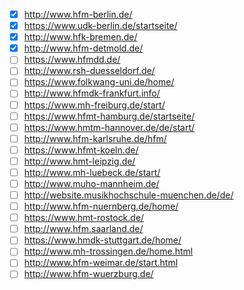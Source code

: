 - [x] <http://www.hfm-berlin.de/>
- [x] <https://www.udk-berlin.de/startseite/>
- [x] <http://www.hfk-bremen.de/>
- [x] <http://www.hfm-detmold.de/>
- [ ] <https://www.hfmdd.de/>
- [ ] <http://www.rsh-duesseldorf.de/>
- [ ] <https://www.folkwang-uni.de/home/>
- [ ] <http://www.hfmdk-frankfurt.info/>
- [ ] <https://www.mh-freiburg.de/start/>
- [ ] <https://www.hfmt-hamburg.de/startseite/>
- [ ] <https://www.hmtm-hannover.de/de/start/>
- [ ] <http://www.hfm-karlsruhe.de/hfm/>
- [ ] <https://www.hfmt-koeln.de/>
- [ ] <http://www.hmt-leipzig.de/>
- [ ] <http://www.mh-luebeck.de/start/>
- [ ] <http://www.muho-mannheim.de/>
- [ ] <http://website.musikhochschule-muenchen.de/de/>
- [ ] <http://www.hfm-nuernberg.de/home/>
- [ ] <https://www.hmt-rostock.de/>
- [ ] <http://www.hfm.saarland.de/>
- [ ] <https://www.hmdk-stuttgart.de/home/>
- [ ] <http://www.mh-trossingen.de/home.html>
- [ ] <http://www.hfm-weimar.de/start.html>
- [ ] <http://www.hfm-wuerzburg.de/>

